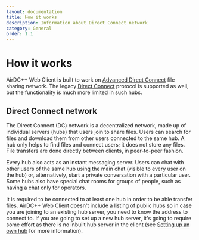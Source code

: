 ```yaml
---
layout: documentation
title: How it works
description: Information about Direct Connect network
category: General
order: 1.1
---
```


# How it works

AirDC++ Web Client is built to work on [Advanced Direct Connect](https://en.wikipedia.org/wiki/Advanced_Direct_Connect) file sharing network. The legacy [Direct Connect](https://en.wikipedia.org/wiki/Direct_Connect_(protocol)) protocol is supported as well, but the functionality is much more limited in such hubs.

## Direct Connect network

The Direct Connect (DC) network is a decentralized network, made up of individual servers (hubs) that users join to share files. Users can search for files and download them from other users connected to the same hub. A hub only helps to find files and connect users; it does not store any files. File transfers are done directly between clients, in peer-to-peer fashion.

Every hub also acts as an instant messaging server. Users can chat with other users of the same hub using the main chat (visible to every user on the hub) or, alternatively, start a private conversation with a particular user. Some hubs also have special chat rooms for groups of people, such as having a chat only for operators.

It is required to be connected to at least one hub in order to be able transfer files. AirDC++ Web Client doesn't include a listing of public hubs so in case you are joining to an existing hub server, you need to know the address to connect to. If you are going to set up a new hub server, it's going to require some effort as there is no inbuilt hub server in the client (see [Setting up an own hub](/docs/general/running-a-hub.html) for more information).